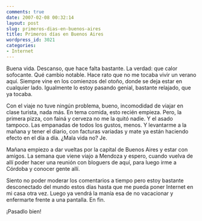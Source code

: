 ```yaml
---
comments: true
date: 2007-02-08 00:32:14
layout: post
slug: primeros-dias-en-buenos-aires
title: Primeros días en Buenos Aires
wordpress_id: 3021
categories:
- Internet
---
```


Buena vida. Descanso, que hace falta bastante. La verdad: que calor sofocante. Qué cambio notable. Hace rato que no me tocaba vivir un verano aquí. Siempre vine en los comienzos del otoño, donde se deja estar en cualquier lado. Igualmente lo estoy pasando genial, bastante relajado, que ya tocaba.





Con el viaje no tuve ningún problema, bueno, incomodidad de viajar en clase turista, nada más. En tema comida, esto recién empieza. Pero, la primera pizza, con fainá y cerveza no me la quitó nadie. Y el asado tampoco. Las empanadas de todos los gustos, menos. Y levantarme a la mañana y tener el diario, con facturas variadas y mate ya están haciendo efecto en el día a día. ¿Mala vida no? Je.





Mañana empiezo a dar vueltas por la capital de Buenos Aires y estar con amigos. La semana que viene viajo a Mendoza y espero, cuando vuelva de allí poder hacer una reunión con bloguers de aquí, para luego irme a Córdoba y conocer gente allí.





Siento no poder moderar los comentarios a tiempo pero estoy bastante desconectado del mundo estos días hasta que me pueda poner Internet en mi casa otra vez. Luego ya vendrá la manía esa de no vacacionar y enfermarte frente a una pantalla. En fin.





¡Pasadlo bien!
